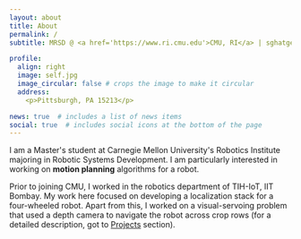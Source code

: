 ```yaml
---
layout: about
title: About
permalink: /
subtitle: MRSD @ <a href='https://www.ri.cmu.edu'>CMU, RI</a> | sghatge@andrew.cmu.edu

profile:
  align: right
  image: self.jpg
  image_circular: false # crops the image to make it circular
  address: 
    <p>Pittsburgh, PA 15213</p>

news: true  # includes a list of news items
social: true  # includes social icons at the bottom of the page
---
```


I am a Master's student at Carnegie Mellon University's Robotics Institute majoring in Robotic Systems Development. I am particularly interested in working on **motion planning** algorithms for a robot.

Prior to joining CMU, I worked in the robotics department of TIH-IoT, IIT Bombay. My work here focused on developing a localization stack for a four-wheeled robot. Apart from this, I worked on a visual-servoing problem that used a depth camera to navigate the robot across crop rows (for a detailed description, got to <a href='http://127.0.0.1:4000/projects/'>Projects</a> section).
